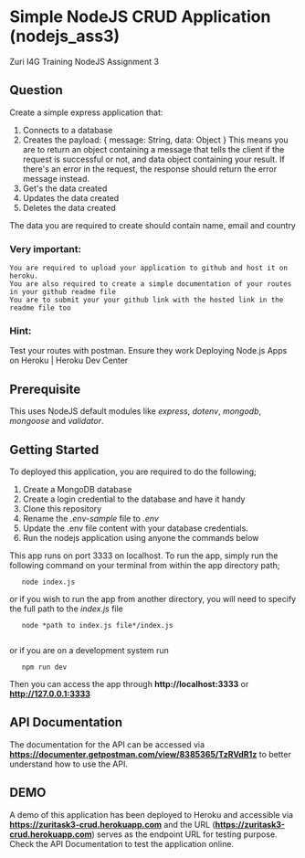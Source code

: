# Simple NodeJS CRUD Application (nodejs_ass3)
Zuri I4G Training NodeJS Assignment 3

## Question
Create a simple express application that:
1. Connects to a database
2. Creates the payload: 
{ message: String, data: Object }
This means you are to return an object containing a message that tells the client if the request is successful or not, and data object containing your result.
If there's an error in the request, the response should return the error message instead.
3. Get's the data created
4. Updates the data created
5. Deletes the data created

The data you are required to create should contain name, email and country

### Very important:

    You are required to upload your application to github and host it on heroku.
    You are also required to create a simple documentation of your routes in your github readme file
    You are to submit your your github link with the hosted link in the readme file too

### Hint:

Test your routes with postman. Ensure they work
Deploying Node.js Apps on Heroku | Heroku Dev Center


## Prerequisite
This uses NodeJS default modules like *express*, *dotenv*, *mongodb*, *mongoose* and *validator*.

## Getting Started
To deployed this application, you are required to do the following;
1. Create a MongoDB database
2. Create a login credential to the database and have it handy
3. Clone this repository
4. Rename the *.env-sample* file to *.env*
5. Update the .env file content with your database credentials.
6. Run the nodejs application using anyone the commands below

This app runs on port 3333 on localhost. To run the app, simply run the following command on your terminal from within the app directory path;

```
   node index.js

```
or if you wish to run the app from another directory, you will need to specify the full path to the *index.js* file

```
   node *path to index.js file*/index.js
   
```
or if you are on a development system run

```
   npm run dev

```

Then you can access the app through **http://localhost:3333** or **http://127.0.0.1:3333**

## API Documentation
The documentation for the API can be accessed via **https://documenter.getpostman.com/view/8385365/TzRVdR1z** to better understand how to use the API.

## DEMO
A demo of this application has been deployed to Heroku and accessible via **https://zuritask3-crud.herokuapp.com** and the URL (**https://zuritask3-crud.herokuapp.com**) serves as the endpoint URL for testing purpose. Check the API Documentation to test the application online.

